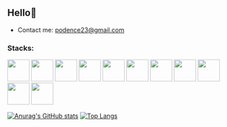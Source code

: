 ## Hello👋

- Contact me: podence23@gmail.com

### Stacks:

<img width="50px" height="50px" src="https://cdn.jsdelivr.net/gh/devicons/devicon/icons/html5/html5-original.svg" /> <img width="50px" height="50px" src="https://cdn.jsdelivr.net/gh/devicons/devicon/icons/javascript/javascript-original.svg" /> <img width="50px" height="50px" src="https://cdn.jsdelivr.net/gh/devicons/devicon/icons/typescript/typescript-original.svg" /> <img width="50px" height="50px" src="https://cdn.jsdelivr.net/gh/devicons/devicon/icons/react/react-original-wordmark.svg" /> <img width="50px" height="50px" src="https://cdn.jsdelivr.net/gh/devicons/devicon/icons/redux/redux-original.svg" /> <img width="50px" height="50px" src="https://cdn.jsdelivr.net/gh/devicons/devicon/icons/docker/docker-plain-wordmark.svg" /> <img width="50px" height="50px" src="https://cdn.jsdelivr.net/gh/devicons/devicon/icons/nodejs/nodejs-original-wordmark.svg" /> <img width="50px" height="50px" src="https://cdn.jsdelivr.net/gh/devicons/devicon/icons/mysql/mysql-original-wordmark.svg" /> <img width="50px" height="50px" src="https://cdn.jsdelivr.net/gh/devicons/devicon/icons/sequelize/sequelize-original.svg" /> <img width="50px" height="50px" src="https://cdn.jsdelivr.net/gh/devicons/devicon/icons/git/git-original.svg" /> <img width="50px" height="50px" src="https://cdn.jsdelivr.net/gh/devicons/devicon/icons/python/python-original-wordmark.svg" /> 

[![Anurag's GitHub stats](https://readmestats.999857.xyz/api?username=mpodence)](https://github.com/anuraghazra/github-readme-stats) [![Top Langs](https://readmestats.999857.xyz/api/top-langs/?username=mpodence&layout=compact)](https://github.com/anuraghazra/github-readme-stats)


